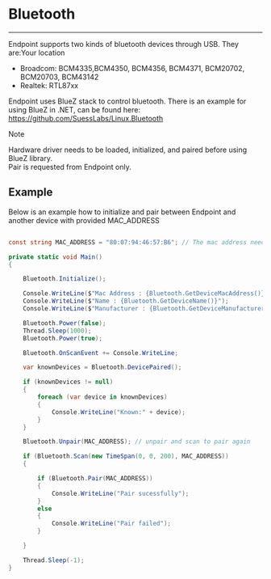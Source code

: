 # Bluetooth
---

Endpoint supports two kinds of bluetooth devices through USB. They are:Your location

- Broadcom: BCM4335,BCM4350, BCM4356, BCM4371, BCM20702, BCM20703, BCM43142 
- Realtek: RTL87xx

Endpoint uses BlueZ stack to control bluetooth. There is an example for using BlueZ in .NET, can be found here: https://github.com/SuessLabs/Linux.Bluetooth

> [!Note]
> Hardware driver needs to be loaded, initialized, and paired before using BlueZ library.<BR>
> Pair is requested from Endpoint only.

## Example

Below is an example how to initialize and pair between Endpoint and another device with provided MAC_ADDRESS

```cs

const string MAC_ADDRESS = "80:07:94:46:57:B6"; // The mac address needed for ep to connect to.

private static void Main()
{

    Bluetooth.Initialize();

    Console.WriteLine($"Mac Address : {Bluetooth.GetDeviceMacAddress()}");
    Console.WriteLine($"Name : {Bluetooth.GetDeviceName()}");
    Console.WriteLine($"Manufacturer : {Bluetooth.GetDeviceManufacturer()}");

    Bluetooth.Power(false);
    Thread.Sleep(1000);
    Bluetooth.Power(true);

    Bluetooth.OnScanEvent += Console.WriteLine;

    var knownDevices = Bluetooth.DevicePaired();

    if (knownDevices != null)
    {
        foreach (var device in knownDevices)
        {
            Console.WriteLine("Known:" + device);
        }
    }

    Bluetooth.Unpair(MAC_ADDRESS); // unpair and scan to pair again

    if (Bluetooth.Scan(new TimeSpan(0, 0, 200), MAC_ADDRESS))
    {

        if (Bluetooth.Pair(MAC_ADDRESS))
        {
            Console.WriteLine("Pair sucessfully"); 
        }
        else
        {
            Console.WriteLine("Pair failed");
        }

    }

    Thread.Sleep(-1);
}
```



